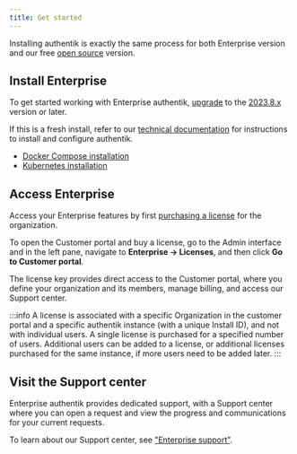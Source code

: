 ```yaml
---
title: Get started
---
```


Installing authentik is exactly the same process for both Enterprise version and our free [open source](https://github.com/goauthentik/authentik) version.

## Install Enterprise

To get started working with Enterprise authentik, [upgrade](../install-config/upgrade.mdx) to the [2023.8.x](../releases) version or later.

If this is a fresh install, refer to our [technical documentation](../installation/index.mdx) for instructions to install and configure authentik.

-   [Docker Compose installation](../install-config/install/docker-compose.mdx)
-   [Kubernetes installation](../install-config/install/kubernetes.md)

## Access Enterprise

Access your Enterprise features by first [purchasing a license](./manage-enterprise.md#buy-a-license) for the organization.

To open the Customer portal and buy a license, go to the Admin interface and in the left pane, navigate to **Enterprise -> Licenses**, and then click **Go to Customer portal**.

The license key provides direct access to the Customer portal, where you define your organization and its members, manage billing, and access our Support center.

:::info
A license is associated with a specific Organization in the customer portal and a specific authentik instance (with a unique Install ID), and not with individual users. A single license is purchased for a specified number of users. Additional users can be added to a license, or additional licenses purchased for the same instance, if more users need to be added later.
:::

## Visit the Support center

Enterprise authentik provides dedicated support, with a Support center where you can open a request and view the progress and communications for your current requests.

To learn about our Support center, see ["Enterprise support"](./entsupport.md).
